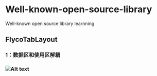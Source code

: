 # Well-known-open-source-library
Well-known open source library learnning
## FlycoTabLayout
### 1：数据区和使用区解耦
### ![Alt text](‪C:\Users\cm\Desktop\1.png)
